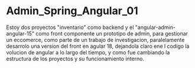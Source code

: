 ﻿# Admin_Spring_Angular_01

Estoy dos proyectos "inventario" como backend y el "angular-admin-angular-15" como front componente un prototipo de admin, para gestionar un eccomerce, como parte de un trabajo de investigacion, paralelamente desarrolo una version del front en agular 18, dejandola claro ene l codigo la volucion de angular a lo largo del tiempo, y como fue cambiando la estructura de los proyectos y su funcionamiento interno.

